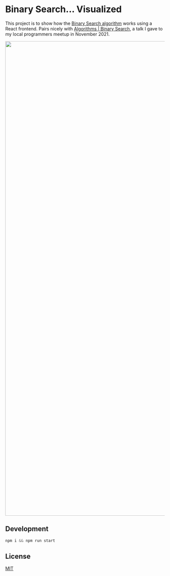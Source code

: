 # Binary Search... Visualized

This project is to show how the [Binary Search algorithm](https://www.khanacademy.org/computing/computer-science/algorithms/binary-search/a/binary-search) works using a React frontend. Pairs nicely with [Algorithms | Binary Search](https://docs.google.com/presentation/d/e/2PACX-1vR4nGg8aWy69ZUqr6fJO8SY6Nhxld9_PZfVO4p8oqwLZn8Ov8VxAheGfzTHmjn5dr4abJKJ3ynrrkI2/pub?start=false&loop=false&delayms=3000&slide=id.p), a talk I gave to my local programmers meetup in November 2021.

<p align="center">
<img width="1500" src="https://user-images.githubusercontent.com/2993937/141526426-0d53102b-1e0f-4797-9157-341ee0ef5867.gif">
</p>

## Development

```js
npm i && npm run start
```

## License

[MIT](LICENSE)
